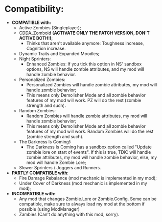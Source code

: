 # Compatibility:
- **COMPATIBLE with:**
    - Active Zombies (Singleplayer);
    - CDDA_Zomboid **(ACTIVATE ONLY THE PATCH VERSION, DON'T ACTIVE BOTH!)**;
        - Thinks that aren't available anymore: Toughness increase, Cognition increase.
    - Dynamic Traits and Expanded Moodles;
    - Night Sprinters:
        - Enhanced Zombies: If you tick this option in NS' sandbox options, NS will handle zombie attributes, and my mod will handle zombie behavior.
    - Personalized Zombies:
        - Personalized Zombies will handle zombie attributes, my mod will handle zombie behavior;
        - This means only Demolisher Mode and all zombie behavior features of my mod will work. PZ will do the rest (zombie strength and such).
    - Random Zombies:
        - Random Zombies will handle zombie attributes, my mod will handle zombie behavior;
        - This means only Demolisher Mode and all zombie behavior features of my mod will work. Random Zombies will do the rest (zombie strength and such).
    - The Darkness Is Coming!:
        - The Darkness Is Coming has a sandbox option called "Update zombie lore on start of events". If this is true, TDiC will handle zombie attributes, my mod will handle zombie behavior, else, my mod will handle Zombie Lore;
    - Slower Sprinters \ Joggers and Runners.
- **PARTLY COMPATIBLE with:**
    - Fire Damage Rebalance (mod mechanic is implemented in my mod);
    - Under Cover of Darkness (mod mechanic is implemented in my mod);
- **INCOMPATIBLE with:**
    - Any mod that changes Zombie.Lore or Zombie.Config. Some can be compatible, make sure to always load my mod at the bottom if possible (using ModManager)
    - Zambies (Can't do anything with this mod, sorry).